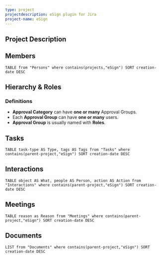 ```yaml
---
type: project
projectdescription: eSign plugin for Jira
project-name: eSign
---
```


## Project Description


## Members
```dataview
TABLE from "Persons" where contains(projects,"eSign") SORT creation-date DESC
```

## Hierarchy & Roles

### Definitions
- **Approval Category** can have **one or many** Approval Groups.
- Each **Approval Group** can have **one or many** users.
- **Approval Group** is usually named with **Roles**.


## Tasks
```dataview
TABLE task-type AS Type, tags AS Tags from "Tasks" where contains(parent-project,"eSign") SORT creation-date DESC
```

## Interactions
```dataview
TABLE object AS What, people AS Person, action AS Action from "Interactions" where contains(parent-project,"eSign") SORT creation-date DESC
```

## Meetings
```dataview
TABLE reason as Reason from "Meetings" where contains(parent-project,"eSign") SORT creation-date DESC
```

## Documents
```dataview
LIST from "Documents" where contains(parent-project,"eSign") SORT creation-date DESC
```
